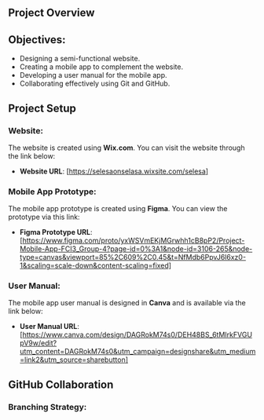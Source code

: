 ## Project Overview



## Objectives:
- Designing a semi-functional website.
- Creating a mobile app  to complement the website.
- Developing a user manual for the mobile app.
- Collaborating effectively using Git and GitHub.

 ## Project Setup
 
### Website:
The website is created using **Wix.com**. You can visit the website through the link below:
- **Website URL**: [https://selesaonselasa.wixsite.com/selesa]

### Mobile App Prototype:
The mobile app prototype is created using **Figma**. You can view the prototype via this link:
- **Figma Prototype URL**: [https://www.figma.com/proto/yxWSVmEKjMGrwhh1cB8pP2/Project-Mobile-App-FCI3_Group-4?page-id=0%3A1&node-id=3106-265&node-type=canvas&viewport=85%2C609%2C0.45&t=NfMdb6PpvJ6l6xz0-1&scaling=scale-down&content-scaling=fixed]

### User Manual:
The mobile app user manual is designed in **Canva** and is available via the link below:
- **User Manual URL**: [https://www.canva.com/design/DAGRokM74s0/DEH48BS_6tMIrkFVGUpV9w/edit?utm_content=DAGRokM74s0&utm_campaign=designshare&utm_medium=link2&utm_source=sharebutton]

## GitHub Collaboration
### Branching Strategy:
